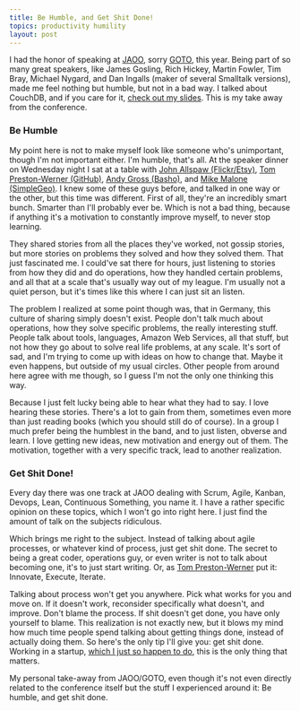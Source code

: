 ```yaml
---
title: Be Humble, and Get Shit Done!
topics: productivity humility
layout: post
---
```

I had the honor of speaking at [JAOO](http://jaoo.dk), sorry [GOTO](http://gotocon.com), this year. Being part of so
many great speakers, like James Gosling, Rich Hickey, Martin Fowler, Tim Bray, Michael Nygard, and Dan Ingalls (maker of
several Smalltalk versions), made me feel nothing but humble, but not in a bad way. I talked about CouchDB, and if you
care for it, [check out my slides](http://couchdb-jaoo.heroku.com). This is my take away from the conference.

### Be Humble

My point here is not to make myself look like someone who's unimportant, though I'm not important either. I'm humble,
that's all. At the speaker dinner on Wednesday night I sat at a table with [John Allspaw
(Flickr/Etsy)](http://twitter.com/allspaw), [Tom Preston-Werner (GitHub)](http://twitter.com/mojombo), [Andy Gross
(Basho)](http://twitter.com/argv0), and [Mike Malone (SimpleGeo)](http://twitter.com/mjmalone). I knew some of these
guys before, and talked in one way or the other, but this time was different. First of all, they're an incredibly smart
bunch. Smarter than I'll probably ever be. Which is not a bad thing, because if anything it's a motivation to constantly
improve myself, to never stop learning.

They shared stories from all the places they've worked, not gossip stories, but more stories on problems they solved and
how they solved them. That just fascinated me. I could've sat there for hours, just listening to stories from how they
did and do operations, how they handled certain problems, and all that at a scale that's usually way out of my league.
I'm usually not a quiet person, but it's times like this where I can just sit an listen.

The problem I realized at some point though was, that in Germany, this culture of sharing simply doesn't exist. People
don't talk much about operations, how they solve specific problems, the really interesting stuff. People talk about
tools, languages, Amazon Web Services, all that stuff, but not how they go about to solve real life problems, at any
scale.  It's sort of sad, and I'm trying to come up with ideas on how to change that. Maybe it even happens, but outside
of my usual circles. Other people from around here agree with me though, so I guess I'm not the only one thinking this
way.

Because I just felt lucky being able to hear what they had to say. I love hearing these stories. There's a lot to gain
from them, sometimes even more than just reading books (which you should still do of course). In a group I much prefer
being the humblest in the band, and to just listen, obverse and learn. I love getting new ideas, new motivation and
energy out of them. The motivation, together with a very specific track, lead to another realization. 

### Get Shit Done!

Every day there was one track at JAOO dealing with Scrum, Agile, Kanban, Devops, Lean, Continuous Something, you name
it. I have a rather specific opinion on these topics, which I won't go into right here. I just find the amount of talk
on the subjects ridiculous.

Which brings me right to the subject. Instead of talking about agile processes, or whatever kind of process, just get
shit done. The secret to being a great coder, operations guy, or even writer is not to talk about becoming one, it's to
just start writing. Or, as [Tom Preston-Werner](http://vimeo.com/15556637) put it: Innovate, Execute, Iterate.

Talking about process won't get you anywhere. Pick what works for you and move on. If it doesn't work, reconsider
specifically what doesn't, and improve. Don't blame the process. If shit doesn't get done, you have only yourself to
blame. This realization is not exactly new, but it blows my mind how much time people spend talking about getting things
done, instead of actually doing them. So here's the only tip I'll give you: get shit done. Working in a startup, [which I
just so happen to do](http://scalarium.com), this is the only thing that matters.

My personal take-away from JAOO/GOTO, even though it's not even directly related to the conference itself but the stuff
I experienced around it: Be humble, and get shit done.
